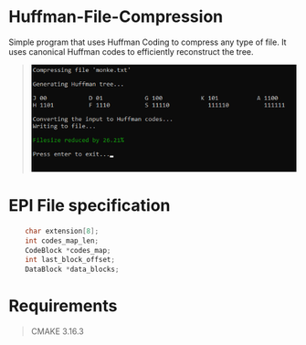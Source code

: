 # Huffman-File-Compression

Simple program that uses Huffman Coding to compress any type of file. It uses canonical Huffman codes to efficiently reconstruct the tree.

> ![Screenshot](images/screenshot.png?raw=true "Title")

# EPI File specification
```c
    char extension[8];
    int codes_map_len;
    CodeBlock *codes_map;
    int last_block_offset;
    DataBlock *data_blocks;
```

# Requirements
> CMAKE 3.16.3
